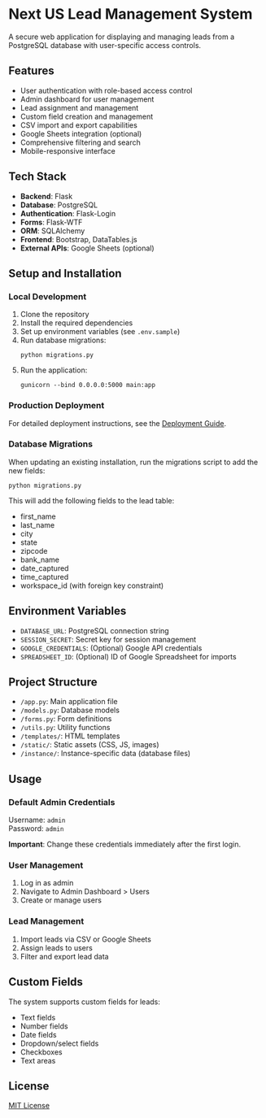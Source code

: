 # Next US Lead Management System

A secure web application for displaying and managing leads from a PostgreSQL database with user-specific access controls.

## Features

- User authentication with role-based access control
- Admin dashboard for user management
- Lead assignment and management
- Custom field creation and management
- CSV import and export capabilities
- Google Sheets integration (optional)
- Comprehensive filtering and search
- Mobile-responsive interface

## Tech Stack

- **Backend**: Flask
- **Database**: PostgreSQL
- **Authentication**: Flask-Login
- **Forms**: Flask-WTF
- **ORM**: SQLAlchemy
- **Frontend**: Bootstrap, DataTables.js
- **External APIs**: Google Sheets (optional)

## Setup and Installation

### Local Development

1. Clone the repository
2. Install the required dependencies
3. Set up environment variables (see `.env.sample`)
4. Run database migrations:
   ```
   python migrations.py
   ```
5. Run the application:
   ```
   gunicorn --bind 0.0.0.0:5000 main:app
   ```

### Production Deployment

For detailed deployment instructions, see the [Deployment Guide](DEPLOYMENT_GUIDE.md).

### Database Migrations

When updating an existing installation, run the migrations script to add the new fields:

```
python migrations.py
```

This will add the following fields to the lead table:
- first_name
- last_name
- city
- state
- zipcode
- bank_name
- date_captured
- time_captured
- workspace_id (with foreign key constraint)

## Environment Variables

- `DATABASE_URL`: PostgreSQL connection string
- `SESSION_SECRET`: Secret key for session management
- `GOOGLE_CREDENTIALS`: (Optional) Google API credentials
- `SPREADSHEET_ID`: (Optional) ID of Google Spreadsheet for imports

## Project Structure

- `/app.py`: Main application file
- `/models.py`: Database models
- `/forms.py`: Form definitions
- `/utils.py`: Utility functions
- `/templates/`: HTML templates
- `/static/`: Static assets (CSS, JS, images)
- `/instance/`: Instance-specific data (database files)

## Usage

### Default Admin Credentials

Username: `admin`  
Password: `admin`

**Important**: Change these credentials immediately after the first login.

### User Management

1. Log in as admin
2. Navigate to Admin Dashboard > Users
3. Create or manage users

### Lead Management

1. Import leads via CSV or Google Sheets
2. Assign leads to users
3. Filter and export lead data

## Custom Fields

The system supports custom fields for leads:
- Text fields
- Number fields
- Date fields
- Dropdown/select fields
- Checkboxes
- Text areas

## License

[MIT License](LICENSE)